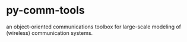 py-comm-tools
=============

an object-oriented communications toolbox for large-scale modeling of (wireless) communication systems. 
